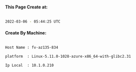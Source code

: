 
   
#### This Page Create at:

```bash

2022-03-06 - 05:44:25 UTC

```

#### Create By Machine:

```bash

Host Name : fv-az135-834

platform  : Linux-5.11.0-1028-azure-x86_64-with-glibc2.31

Ip Local  : 10.1.0.210

```

